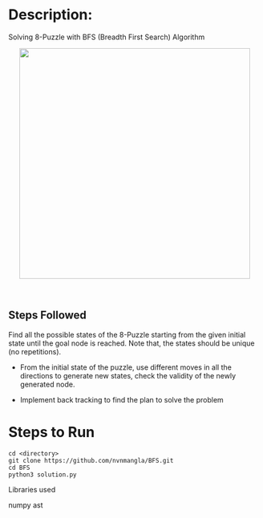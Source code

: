 # Description:
Solving 8-Puzzle with BFS (Breadth First Search) Algorithm 
</br>
<p align="center">
  <img width="460" height="460" src="https://miro.medium.com/max/1050/1*W7jg4GmEjGBypd9WPktasQ.gif">
</p>
<br />


## Steps Followed 
Find all the possible states of the 8-Puzzle starting from
the given initial state until the goal node is reached. Note
that, the states should be unique (no repetitions).

- From the initial state of the puzzle, use different moves
in all the directions to generate new states, check the
validity of the newly generated node.


- Implement back tracking to find the plan to solve the
problem

# Steps to Run

```
cd <directory>
git clone https://github.com/nvnmangla/BFS.git
cd BFS
python3 solution.py 
```
Libraries used 

numpy 
ast
